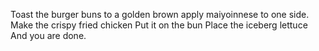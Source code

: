 Toast the burger buns to a golden brown apply maiyoinnese to one side.
Make the crispy fried chicken 
Put it on  the bun
Place the iceberg lettuce 
And you are done.

